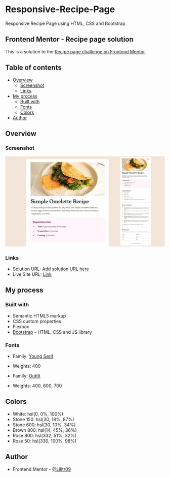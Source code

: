 # Responsive-Recipe-Page
Responsive Recipe Page using HTML, CSS and Bootstrap

## Frontend Mentor - Recipe page solution

This is a solution to the [Recipe page challenge on Frontend Mentor](https://www.frontendmentor.io/challenges/recipe-page-KiTsR8QQKm).

## Table of contents

- [Overview](#overview)
  - [Screenshot](#screenshot)
  - [Links](#links)
- [My process](#my-process)
  - [Built with](#built-with)
  - [Fonts](#fonts)
  - [Colors](#colors)
- [Author](#author)


## Overview

### Screenshot

![](./screenshot.jpg)


### Links

- Solution URL: [Add solution URL here](https://your-solution-url.com)
- Live Site URL: [Link](https://lilitr09.github.io/Responsive-Recipe-Page/)

## My process

### Built with

- Semantic HTML5 markup
- CSS custom properties
- Flexbox
- [Bootstrap](https://getbootstrap.com/) - HTML, CSS and JS library

### Fonts

- Family: [Young Serif](https://fonts.google.com/specimen/Young+Serif)
- Weights: 400

- Family: [Outfit](https://fonts.google.com/specimen/Outfit)
- Weights: 400, 600, 700

## Colors

- White: hsl(0, 0%, 100%)
- Stone 150: hsl(30, 18%, 87%)
- Stone 600: hsl(30, 10%, 34%)
- Brown 800: hsl(14, 45%, 36%)
- Rose 800: hsl(332, 51%, 32%)
- Rose 50: hsl(330, 100%, 98%)


## Author

- Frontend Mentor - [@Lilitr09](https://www.frontendmentor.io/profile/Lilitr09)




